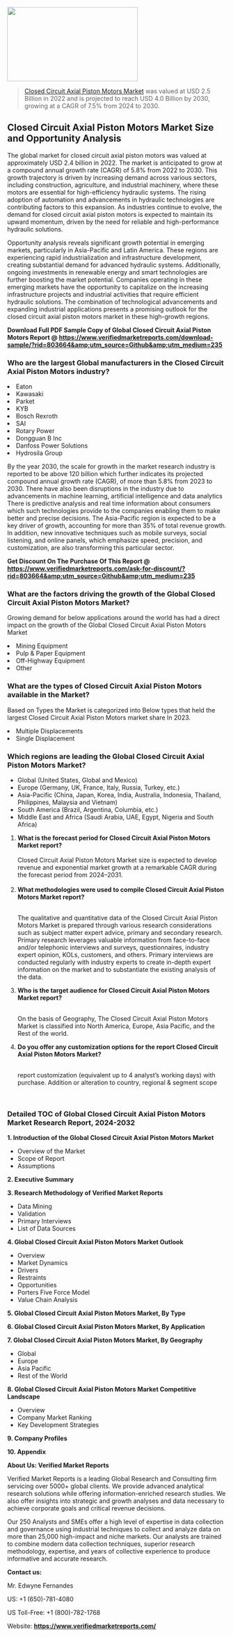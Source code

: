 <img src="https://ffe5etoiles.com/wp-content/uploads/2024/12/MST1-300x171.png" alt="" width="300" height="171" class="alignnone size-medium wp-image-20088" /><blockquote><p><p><a href="https://www.verifiedmarketreports.com/download-sample/?rid=803664&utm_source=Github&utm_medium=235" target="_blank">Closed Circuit Axial Piston Motors Market</a> was valued at USD 2.5 Billion in 2022 and is projected to reach USD 4.0 Billion by 2030, growing at a CAGR of 7.5% from 2024 to 2030.</p></blockquote><p><h2>Closed Circuit Axial Piston Motors Market Size and Opportunity Analysis</h2><p>The global market for closed circuit axial piston motors was valued at approximately USD 2.4 billion in 2022. The market is anticipated to grow at a compound annual growth rate (CAGR) of 5.8% from 2022 to 2030. This growth trajectory is driven by increasing demand across various sectors, including construction, agriculture, and industrial machinery, where these motors are essential for high-efficiency hydraulic systems. The rising adoption of automation and advancements in hydraulic technologies are contributing factors to this expansion. As industries continue to evolve, the demand for closed circuit axial piston motors is expected to maintain its upward momentum, driven by the need for reliable and high-performance hydraulic solutions.</p><p>Opportunity analysis reveals significant growth potential in emerging markets, particularly in Asia-Pacific and Latin America. These regions are experiencing rapid industrialization and infrastructure development, creating substantial demand for advanced hydraulic systems. Additionally, ongoing investments in renewable energy and smart technologies are further boosting the market potential. Companies operating in these emerging markets have the opportunity to capitalize on the increasing infrastructure projects and industrial activities that require efficient hydraulic solutions. The combination of technological advancements and expanding industrial applications presents a promising outlook for the closed circuit axial piston motors market in these high-growth regions.</p></p><p class=""><strong>Download Full PDF Sample Copy of Global Closed Circuit Axial Piston Motors Report @ <a href="https://www.verifiedmarketreports.com/download-sample/?rid=803664&amp;utm_source=Github&amp;utm_medium=235" target="_blank">https://www.verifiedmarketreports.com/download-sample/?rid=803664&amp;utm_source=Github&amp;utm_medium=235</a></strong></p><h3 id="" class="">Who are the largest Global manufacturers in the Closed Circuit Axial Piston Motors industry?</h3><p><li>Eaton</li><li> Kawasaki</li><li> Parket</li><li> KYB</li><li> Bosch Rexroth</li><li> SAI</li><li> Rotary Power</li><li> Dongguan B Inc</li><li> Danfoss Power Solutions</li><li> Hydrosila Group</li></p><div class=""><div class="" dir="" data-message-author-role="" data-message-id="" data-message-model-slug=""><div class=""><div class=""><div class=""><div class="" dir="" data-message-author-role="" data-message-id="" data-message-model-slug=""><div class=""><div class=""><p>By the year 2030, the scale for growth in the market research industry is reported to be above 120 billion which further indicates its projected compound annual growth rate (CAGR), of more than 5.8% from 2023 to 2030. There have also been disruptions in the industry due to advancements in machine learning, artificial intelligence and data analytics There is predictive analysis and real time information about consumers which such technologies provide to the companies enabling them to make better and precise decisions. The Asia-Pacific region is expected to be a key driver of growth, accounting for more than 35% of total revenue growth. In addition, new innovative techniques such as mobile surveys, social listening, and online panels, which emphasize speed, precision, and customization, are also transforming this particular sector.</p><p><strong>Get Discount On The Purchase Of This Report @&nbsp; <a href="https://www.verifiedmarketreports.com/ask-for-discount/?rid=803664&amp;utm_source=Github&amp;utm_medium=235" target="_blank">https://www.verifiedmarketreports.com/ask-for-discount/?rid=803664&amp;utm_source=Github&amp;utm_medium=235</a></strong></p></div></div></div></div></div></div></div></div><h3 id="" class="">What are the factors driving the growth of the Global Closed Circuit Axial Piston Motors Market?</h3><p id="" class="">Growing demand for below applications around the world has had a direct impact on the growth of the Global Closed Circuit Axial Piston Motors Market</p><p id="" class=""><li>Mining Equipment</li><li> Pulp & Paper Equipment</li><li> Off-Highway Equipment</li><li> Other</li></p><h3 id="" class="">What are the types of Closed Circuit Axial Piston Motors available in the Market?</h3><p id="" class="">Based on Types the Market is categorized into Below types that held the largest Closed Circuit Axial Piston Motors market share In 2023.</p><p id="" class=""><li>Multiple Displacements</li><li> Single Displacement</li></p><h3 id="" class="">Which regions are leading the Global Closed Circuit Axial Piston Motors Market?</h3><ul><li>Global (United States, Global and Mexico)</li><li>Europe (Germany, UK, France, Italy, Russia, Turkey, etc.)</li><li>Asia-Pacific (China, Japan, Korea, India, Australia, Indonesia, Thailand, Philippines, Malaysia and Vietnam)</li><li>South America (Brazil, Argentina, Columbia, etc.)</li><li>Middle East and Africa (Saudi Arabia, UAE, Egypt, Nigeria and South Africa)</li></ul><p><ol><li><strong>What is the forecast period for Closed Circuit Axial Piston Motors Market report?<br /></strong><br /><span data-sheets-root="1" data-sheets-value="{&quot;1&quot;:2,&quot;2&quot;:&quot;XXXX size is expected to develop revenue and exponential market growth at a remarkable CAGR during the forecast period from 2024&ndash;2030.&quot;}" data-sheets-userformat="{&quot;2&quot;:12674,&quot;4&quot;:{&quot;1&quot;:2,&quot;2&quot;:16776960},&quot;10&quot;:2,&quot;11&quot;:0,&quot;15&quot;:&quot;Arial&quot;,&quot;16&quot;:12}">Closed Circuit Axial Piston Motors Market size is expected to develop revenue and exponential market growth at a remarkable CAGR during the forecast period from 2024&ndash;2031.</span><br /><br /></li><li><strong>What methodologies were used to compile Closed Circuit Axial Piston Motors Market report?<br /><br /></strong><p>The qualitative and quantitative data of the&nbsp;Closed Circuit Axial Piston Motors Market is prepared through various research considerations such as subject matter expert advice, primary and secondary research. Primary research leverages valuable information from face-to-face and/or telephonic interviews and surveys, questionnaires, industry expert opinion, KOLs, customers, and others. Primary interviews are conducted regularly with industry experts to create in-depth expert information on the market and to substantiate the existing analysis of the data.&nbsp;</p></li><li><strong>Who is the target audience for Closed Circuit Axial Piston Motors Market report?<br /><br /></strong><p>On the basis of Geography, The&nbsp;Closed Circuit Axial Piston Motors Market is classified into North America, Europe, Asia Pacific, and the Rest of the world.</p></li><li><strong>Do you offer any customization options for the report Closed Circuit Axial Piston Motors Market?<br /><br /></strong><p>report customization (equivalent up to 4 analyst&rsquo;s working days) with purchase. Addition or alteration to country, regional &amp; segment scope</p><p>&nbsp;</p></li></ol></p><h3 id="" class="">Detailed TOC of Global Closed Circuit Axial Piston Motors Market Research Report, 2024-2032</h3><p id="" class=""><strong>1. Introduction of the Global Closed Circuit Axial Piston Motors Market</strong></p><ul><li>Overview of the Market</li><li>Scope of Report</li><li>Assumptions</li></ul><p id="" class=""><strong>2. Executive Summary</strong></p><p id="" class=""><strong>3. Research Methodology of&nbsp;Verified Market Reports</strong></p><ul><li>Data Mining</li><li>Validation</li><li>Primary Interviews</li><li>List of Data Sources</li></ul><p id="" class=""><strong>4. Global Closed Circuit Axial Piston Motors Market Outlook</strong></p><ul><li>Overview</li><li>Market Dynamics</li><li>Drivers</li><li>Restraints</li><li>Opportunities</li><li>Porters Five Force Model</li><li>Value Chain Analysis</li></ul><p id="" class=""><strong>5. Global Closed Circuit Axial Piston Motors Market, By&nbsp;Type</strong></p><p id="" class=""><strong>6. Global Closed Circuit Axial Piston Motors Market, By Application</strong></p><p id="" class=""><strong>7. Global Closed Circuit Axial Piston Motors Market, By Geography</strong></p><ul><li>Global</li><li>Europe</li><li>Asia Pacific</li><li>Rest of the World</li></ul><p id="" class=""><strong>8. Global Closed Circuit Axial Piston Motors Market Competitive Landscape</strong></p><ul><li>Overview</li><li>Company Market Ranking</li><li>Key Development Strategies</li></ul><p id="" class=""><strong>9. Company Profiles</strong></p><p id="" class=""><strong>10. Appendix</strong></p><p id="" class=""><strong>About Us: Verified Market Reports</strong></p><p id="" class="">Verified Market Reports is a leading Global Research and Consulting firm servicing over 5000+ global clients. We provide advanced analytical research solutions while offering information-enriched research studies. We also offer insights into strategic and growth analyses and data necessary to achieve corporate goals and critical revenue decisions.</p><p id="" class="">Our 250 Analysts and SMEs offer a high level of expertise in data collection and governance using industrial techniques to collect and analyze data on more than 25,000 high-impact and niche markets. Our analysts are trained to combine modern data collection techniques, superior research methodology, expertise, and years of collective experience to produce informative and accurate research.</p><p id="" class=""><strong>Contact us:</strong></p><p id="" class="">Mr. Edwyne Fernandes</p><p id="" class="">US: +1 (650)-781-4080</p><p id="" class="">US Toll-Free: +1 (800)-782-1768</p><p id="" class="">Website: <a target="" data-test-app-aware-link=""><strong>https://www.verifiedmarketreports.com/</strong></a></p>
